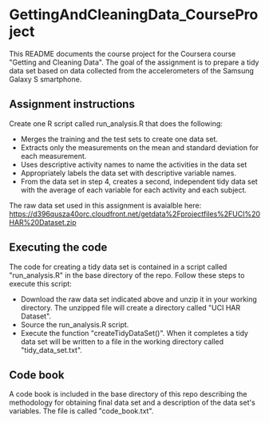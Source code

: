 # GettingAndCleaningData_CourseProject
This README documents the course project for the Coursera course "Getting and Cleaning Data". The goal of the assignment is to prepare a tidy data set based on data collected from the accelerometers of the Samsung Galaxy S smartphone.

## Assignment instructions
Create one R script called run_analysis.R that does the following:
* Merges the training and the test sets to create one data set.
* Extracts only the measurements on the mean and standard deviation for each measurement. 
* Uses descriptive activity names to name the activities in the data set
* Appropriately labels the data set with descriptive variable names. 
* From the data set in step 4, creates a second, independent tidy data set with the average of each variable for each activity and each subject.

The raw data set used in this assignment is avaialble here: https://d396qusza40orc.cloudfront.net/getdata%2Fprojectfiles%2FUCI%20HAR%20Dataset.zip 

## Executing the code
The code for creating a tidy data set is contained in a script called "run_analysis.R" in the base directory of the repo. Follow these steps to execute this script: 
* Download the raw data set indicated above and unzip it in your working directory. The unzipped file will create a directory called "UCI HAR Dataset". 
* Source the run_analysis.R script.
* Execute the function "createTidyDataSet()". When it completes a tidy data set will be written to a file in the working directory called "tidy_data_set.txt". 

## Code book
A code book is included in the base directory of this repo describing the methodology for obtaining final data set and a description of the data set's variables. The file is called "code_book.txt". 



